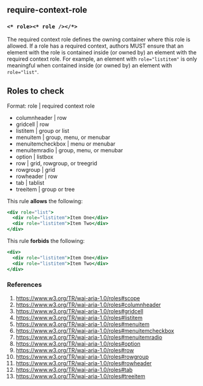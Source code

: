 ## require-context-role

### `<* role><* role /></*>`

The required context role defines the owning container where this role is allowed. If a role has a required context, authors MUST ensure that an element with the role is contained inside (or owned by) an element with the required context role. For example, an element with `role="listitem"` is only meaningful when contained inside (or owned by) an element with `role="list"`.

## Roles to check

Format: role | required context role

* columnheader | row
* gridcell | row
* listitem | group or list
* menuitem | group, menu, or menubar
* menuitemcheckbox | menu or menubar
* menuitemradio | group, menu, or menubar
* option | listbox
* row | grid, rowgroup, or treegrid
* rowgroup | grid
* rowheader | row
* tab | tablist
* treeitem | group or tree

This rule **allows** the following:

```hbs
<div role="list">
  <div role="listitem">Item One</div>
  <div role="listitem">Item Two</div>
</div>
```

This rule **forbids** the following:

```hbs
<div>
  <div role="listitem">Item One</div>
  <div role="listitem">Item Two</div>
</div>
```

### References

1. https://www.w3.org/TR/wai-aria-1.0/roles#scope
1. https://www.w3.org/TR/wai-aria-1.0/roles#columnheader
1. https://www.w3.org/TR/wai-aria-1.0/roles#gridcell
1. https://www.w3.org/TR/wai-aria-1.0/roles#listitem
1. https://www.w3.org/TR/wai-aria-1.0/roles#menuitem
1. https://www.w3.org/TR/wai-aria-1.0/roles#menuitemcheckbox
1. https://www.w3.org/TR/wai-aria-1.0/roles#menuitemradio
1. https://www.w3.org/TR/wai-aria-1.0/roles#option
1. https://www.w3.org/TR/wai-aria-1.0/roles#row
1. https://www.w3.org/TR/wai-aria-1.0/roles#rowgroup
1. https://www.w3.org/TR/wai-aria-1.0/roles#rowheader
1. https://www.w3.org/TR/wai-aria-1.0/roles#tab
1. https://www.w3.org/TR/wai-aria-1.0/roles#treeitem
